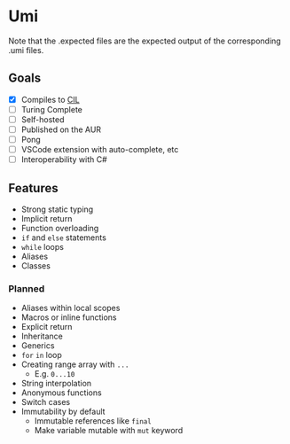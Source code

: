 # Umi

Note that the .expected files are the expected output of the corresponding .umi files.

## Goals

-   [x] Compiles to [CIL](https://en.wikipedia.org/wiki/Common_Intermediate_Language)
-   [ ] Turing Complete
-   [ ] Self-hosted
-   [ ] Published on the AUR
-   [ ] Pong
-   [ ] VSCode extension with auto-complete, etc
-   [ ] Interoperability with C#

## Features

<!-- TODO: Choose stuff that you would actually want to present -->

-   Strong static typing
-   Implicit return
-   Function overloading
-   `if` and `else` statements
-   `while` loops
-   Aliases
-   Classes

### Planned

-   Aliases within local scopes
-   Macros or inline functions
-   Explicit return
-   Inheritance
-   Generics
-   `for` `in` loop
-   Creating range array with `...`
    -   E.g. `0...10`
-   String interpolation
-   Anonymous functions
-   Switch cases
-   Immutability by default
    -   Immutable references like `final`
    -   Make variable mutable with `mut` keyword
